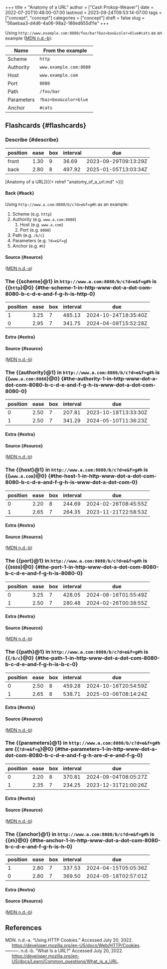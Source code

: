 +++
title = "Anatomy of a URL"
author = ["Cash Prokop-Weaver"]
date = 2022-07-20T10:48:00-07:00
lastmod = 2023-09-24T09:53:14-07:00
tags = ["concept", "concept"]
categories = ["concept"]
draft = false
slug = "56aebaa3-d4d6-4a06-98a2-186ed655d11e"
+++

Using `http://www.example.com:8080/foo/bar?baz=boo&color=blue#cats` as an example (<a href="#citeproc_bib_item_2">MDN n.d.-b</a>):

| Name       | From the example       |
|------------|------------------------|
| Scheme     | `http`                 |
| Authority  | `www.example.com:8080` |
| Host       | `www.example.com`      |
| Port       | `8080`                 |
| Path       | `/foo/bar`             |
| Parameters | `?baz=boo&color=blue`  |
| Anchor     | `#cats`                |


## Flashcards {#flashcards}


### Describe {#describe}

| position | ease | box | interval | due                  |
|----------|------|-----|----------|----------------------|
| front    | 1.30 | 9   | 36.69    | 2023-09-29T09:13:29Z |
| back     | 2.80 | 8   | 497.92   | 2025-01-05T13:03:34Z |

[Anatomy of a URL]({{< relref "anatomy_of_a_url.md" >}})


#### Back {#back}

Using `http://www.a.com:8080/b/c?d=e&f=g#h` as an example:

1.  Scheme (e.g. `http`)
2.  Authority (e.g. `www.a.com:8080`)
    1.  Host (e.g. `www.a.com`)
    2.  Port (e.g. `8080`)
3.  Path (e.g. `/b/c`)
4.  Parameters (e.g. `?d=e&f=g`)
5.  Anchor (e.g. `#h`)


#### Source {#source}

(<a href="#citeproc_bib_item_1">MDN n.d.-a</a>)


### The {{scheme}@1} in `http://www.a.com:8080/b/c?d=e&f=g#h` is {{`http`}@0} {#the-scheme-1-in-http-www-dot-a-dot-com-8080-b-c-d-e-and-f-g-h-is-http-0}

| position | ease | box | interval | due                  |
|----------|------|-----|----------|----------------------|
| 1        | 3.25 | 7   | 485.13   | 2024-10-24T18:35:40Z |
| 0        | 2.95 | 7   | 341.75   | 2024-04-09T15:52:28Z |


#### Extra {#extra}


#### Source {#source}

(<a href="#citeproc_bib_item_2">MDN n.d.-b</a>)


### The {{authority}@1} in `http://www.a.com:8080/b/c?d=e&f=g#h` is {{`www.a.com:8080`}@0} {#the-authority-1-in-http-www-dot-a-dot-com-8080-b-c-d-e-and-f-g-h-is-www-dot-a-dot-com-8080-0}

| position | ease | box | interval | due                  |
|----------|------|-----|----------|----------------------|
| 0        | 2.50 | 7   | 207.81   | 2023-10-18T13:33:30Z |
| 1        | 2.50 | 7   | 341.29   | 2024-05-10T11:36:23Z |


#### Extra {#extra}


#### Source {#source}

(<a href="#citeproc_bib_item_2">MDN n.d.-b</a>)


### The {{host}@1} in `http://www.a.com:8080/b/c?d=e&f=g#h` is {{`www.a.com`}@0} {#the-host-1-in-http-www-dot-a-dot-com-8080-b-c-d-e-and-f-g-h-is-www-dot-a-dot-com-0}

| position | ease | box | interval | due                  |
|----------|------|-----|----------|----------------------|
| 0        | 2.20 | 8   | 244.69   | 2024-02-26T08:45:55Z |
| 1        | 2.65 | 7   | 264.35   | 2023-11-21T22:58:53Z |


#### Extra {#extra}


#### Source {#source}

(<a href="#citeproc_bib_item_2">MDN n.d.-b</a>)


### The {{port}@1} in `http://www.a.com:8080/b/c?d=e&f=g#h` is {{`8080`}@0} {#the-port-1-in-http-www-dot-a-dot-com-8080-b-c-d-e-and-f-g-h-is-8080-0}

| position | ease | box | interval | due                  |
|----------|------|-----|----------|----------------------|
| 0        | 3.25 | 7   | 428.05   | 2024-08-16T01:55:49Z |
| 1        | 2.50 | 7   | 280.48   | 2024-02-26T00:38:55Z |


#### Extra {#extra}


#### Source {#source}

(<a href="#citeproc_bib_item_2">MDN n.d.-b</a>)


### The {{path}@1} in `http://www.a.com:8080/b/c?d=e&f=g#h` is {{`/b/c`}@0} {#the-path-1-in-http-www-dot-a-dot-com-8080-b-c-d-e-and-f-g-h-is-b-c-0}

| position | ease | box | interval | due                  |
|----------|------|-----|----------|----------------------|
| 0        | 2.50 | 8   | 459.28   | 2024-10-16T20:54:59Z |
| 1        | 2.65 | 8   | 538.71   | 2025-03-06T08:14:24Z |


#### Extra {#extra}


#### Source {#source}

(<a href="#citeproc_bib_item_2">MDN n.d.-b</a>)


### The {{parameters}@1} in `http://www.a.com:8080/b/c?d=e&f=g#h` are {{`?d=e&f=g`}@0} {#the-parameters-1-in-http-www-dot-a-dot-com-8080-b-c-d-e-and-f-g-h-are-d-e-and-f-g-0}

| position | ease | box | interval | due                  |
|----------|------|-----|----------|----------------------|
| 0        | 2.20 | 8   | 370.81   | 2024-09-04T08:05:27Z |
| 1        | 2.35 | 7   | 234.25   | 2023-12-31T21:00:26Z |


#### Extra {#extra}


#### Source {#source}

(<a href="#citeproc_bib_item_2">MDN n.d.-b</a>)


### The {{anchor}@1} in `http://www.a.com:8080/b/c?d=e&f=g#h` is {{`#h`}@0} {#the-anchor-1-in-http-www-dot-a-dot-com-8080-b-c-d-e-and-f-g-h-is-h-0}

| position | ease | box | interval | due                  |
|----------|------|-----|----------|----------------------|
| 1        | 2.80 | 7   | 337.53   | 2024-04-15T05:05:36Z |
| 0        | 2.80 | 7   | 369.50   | 2024-05-18T02:57:01Z |


#### Extra {#extra}


#### Source {#source}

(<a href="#citeproc_bib_item_2">MDN n.d.-b</a>)

## References

<style>.csl-entry{text-indent: -1.5em; margin-left: 1.5em;}</style><div class="csl-bib-body">
  <div class="csl-entry"><a id="citeproc_bib_item_1"></a>MDN. n.d.-a. “Using HTTP Cookies.” Accessed July 20, 2022. <a href="https://developer.mozilla.org/en-US/docs/Web/HTTP/Cookies">https://developer.mozilla.org/en-US/docs/Web/HTTP/Cookies</a>.</div>
  <div class="csl-entry"><a id="citeproc_bib_item_2"></a>———. n.d.-b. “What Is a URL?” Accessed July 20, 2022. <a href="https://developer.mozilla.org/en-US/docs/Learn/Common_questions/What_is_a_URL">https://developer.mozilla.org/en-US/docs/Learn/Common_questions/What_is_a_URL</a>.</div>
</div>
